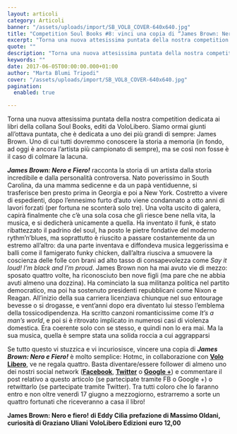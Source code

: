 ```yaml
---
layout: articoli
category: Articoli
banner: "/assets/uploads/import/SB_VOL8_COVER-640x640.jpg"
title: "Competition Soul Books #8: vinci una copia di “James Brown: Nero e Fiero!”"
excerpt: "Torna una nuova attesissima puntata della nostra competition dedicata ai libri della collana Soul Books, editi da VoloLibero. Siamo ormai giunti all’ottava puntata, che è dedicata a uno dei più grandi di sempre: James Brown. Uno di cui tutti dovremmo conoscere la storia a memoria (in fondo, ad oggi è ancora l’artista più campionato di [&hellip"
quote: ""
description: "Torna una nuova attesissima puntata della nostra competition dedicata ai libri della collana Soul Books, editi da VoloLibero. Siamo ormai giunti all’ottava puntata, che è dedicata a uno dei più grandi di sempre: James Brown. Uno di cui tutti dovremmo conoscere la storia a memoria (in fondo, ad oggi è ancora l’artista più campionato di [&hellip"
keywords: ""
date: 2017-06-05T00:00:00.000+01:00
author: "Marta Blumi Tripodi"
cover: "/assets/uploads/import/SB_VOL8_COVER-640x640.jpg"
pagination:
  enabled: true

---
```


Torna una nuova attesissima puntata della nostra competition dedicata ai libri della collana Soul Books, editi da VoloLibero. Siamo ormai giunti all’ottava puntata, che è dedicata a uno dei più grandi di sempre: James Brown. Uno di cui tutti dovremmo conoscere la storia a memoria (in fondo, ad oggi è ancora l’artista più campionato di sempre), ma se così non fosse è il caso di colmare la lacuna.

_**James Brown: Nero e Fiero!**_ racconta la storia di un artista dalla storia incredibile e dalla personalità controversa. Nato poverissimo in South Carolina, da una mamma sedicenne e da un papà ventiduenne, si trasferisce ben presto prima in Georgia e poi a New York. Costretto a vivere di espedienti, dopo l’ennesimo furto d’auto viene condannato a otto anni di lavori forzati (per fortuna ne sconterà solo tre). Una volta uscito di galera, capirà finalmente che c’è una sola cosa che gli riesce bene nella vita, la musica, e si dedicherà unicamente a quella. Ha inventato il funk, è stato ribattezzato il padrino del soul, ha posto le pietre fondative del moderno rythm’n’blues, ma soprattutto è riuscito a passare costantemente da un estremo all’altro: da una parte inventava e diffondeva musica leggerissima e balli come il famigerato funky chicken, dall’altra riusciva a smuovere la coscienza delle folle con brani ad alto tasso di consapevolezza come _Say it loud! I’m black and I’m proud_. James Brown non ha mai avuto vie di mezzo: sposato quattro volte, ha riconosciuto ben nove figli (ma pare che ne abbia avuti almeno una dozzina). Ha cominciato la sua militanza politica nel partito democratico, ma poi ha sostenuto presidenti repubblicani come Nixon e Reagan. All’inizio della sua carriera licenziava chiunque nel suo entourage bevesse o si drogasse, e vent’anni dopo era diventato lui stesso l’emblema della tossicodipendenza. Ha scritto canzoni romanticissime come _It’s a man’s world_, e poi si è ritrovato implicato in numerosi casi di violenza domestica. Era coerente solo con se stesso, e quindi non lo era mai. Ma la sua musica, quella è sempre stata una solida roccia a cui aggrapparsi

Se tutto questo vi stuzzica e vi incuriosisce, vincere una copia di _**James Brown: Nero e Fiero!**_ è molto semplice: Hotmc, in collaborazione con [**Volo Libero**](http://www.vololiberoedizioni.it/), ve ne regala quattro. Basta diventare/essere follower di almeno uno dei nostri social network ([**Facebook**](https://www.facebook.com/hotmcmag "https://www.facebook.com/hotmcmag"), [**Twitter**](https://twitter.com/hotmcmag "https://twitter.com/hotmcmag") o **[Google +](https://plus.google.com/u/0/111205470567886985739/posts "https://plus.google.com/u/0/111205470567886985739/posts")**) e commentare il post relativo a questo articolo (se partecipate tramite FB o Google +) o retwittarlo (se partecipate tramite Twitter). Tra tutti coloro che lo faranno entro e non oltre venerdì 17 giugno a mezzogiorno, estrarremo a sorte un quattro fortunati che riceveranno a casa il libro!

**James Brown: Nero e fiero!** 
**di Eddy Cilìa** 
**prefazione di Massimo Oldani, curiosità di Graziano Uliani** 
**VoloLibero Edizioni** 
**euro 12,00** 